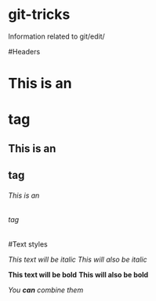 git-tricks
==========

Information related to git/edit/

#Headers

# This is an <h1> tag
## This is an <h2> tag
###### This is an <h6> tag

#Text styles

*This text will be italic*
_This will also be italic_

**This text will be bold**
__This will also be bold__

*You **can** combine them*
